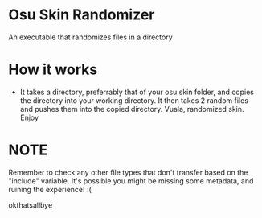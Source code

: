 # Osu Skin Randomizer
An executable that randomizes files in a directory

# How it works
- It takes a directory, preferrably that of your osu skin folder, and copies the directory into your working directory. It then takes 2 random files and pushes them into the copied directory. Vuala, randomized skin. Enjoy

# NOTE
Remember to check any other file types that don't transfer based on the "include" variable. It's possible you might be missing some metadata, and ruining the experience! :(

okthatsallbye
